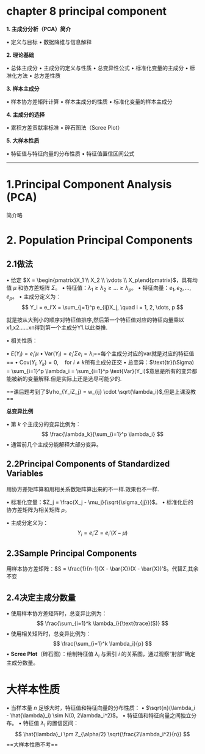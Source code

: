 
# chapter 8 principal component

**1. 主成分分析（PCA）简介**

• 定义与目标
• 数据降维与信息解释

**2. 理论基础**

• 总体主成分
• 主成分的定义与性质
• 总变异性公式
• 标准化变量的主成分
• 标准化方法
• 总方差性质

**3. 样本主成分**

• 样本协方差矩阵计算
• 样本主成分的性质
• 标准化变量的样本主成分

**4. 主成分的选择**

• 累积方差贡献率标准
• 碎石图法（Scree Plot）

**5. 大样本性质**

• 特征值与特征向量的分布性质
• 特征值置信区间公式

---

# **1.Principal Component Analysis (PCA)**

简介略

# **2. Population Principal Components**

## 2.1做法

• 给定 $X = \begin{pmatrix}X_1  \\ X_2  \\  \vdots  \\  X_p\end{pmatrix}$，具有均值 $\mu$ 和协方差矩阵 $\Sigma$。
• 特征值：$\lambda_1 \geq \lambda_2 \geq \dots \geq \lambda_p$。
• 特征向量：$e_1, e_2, \dots, e_p$。
• 主成分定义为：
$$ Y_i = e_i’X = \sum_{j=1}^p e_{ij}X_j, \quad i = 1, 2, \dots, p $$

就是按从大到小的顺序对特征值排序,然后第一个特征值对应的特征向量乘以x1,x2……xn得到第一个主成分Y1.以此类推.

• 相关性质：

• $E(Y_i) = e_i’\mu$
• $\text{Var}(Y_i) = e_i’\Sigma e_i = \lambda_i$==每个主成分对应的var就是对应的特征值==
• $\text{Cov}(Y_i, Y_k) = 0, \quad \text{for } i \neq k$所有主成分正交
• 总变异：$\text{tr}(\Sigma) = \sum_{i=1}^p \lambda_i = \sum_{i=1}^p \text{Var}(Y_i)$意思是所有的变异都能被新的变量解释.但是实际上还是选尽可能少的.

==课后题考到了$\rho_{Y_iZ_j} = w_{ij} \cdot \sqrt{\lambda_i}$,但是上课没教==



**总变异比例**

• 第 $k$ 个主成分的变异比例为：
$$ \frac{\lambda_k}{\sum_{i=1}^p \lambda_i} $$
• 通常前几个主成分能解释大部分变异。

## **2.2Principal Components of Standardized Variables**

用协方差矩阵算和用相关系数矩阵算出来的不一样.效果也不一样.

• 标准化变量：$Z_j = \frac{X_j - \mu_j}{\sqrt{\sigma_{jj}}}$。
• 标准化后的协方差矩阵为相关矩阵 $\rho$。

• 主成分定义为：
$$ Y_i = e_i’Z = e_i’(X - \mu) $$

## **2.3Sample Principal Components**

用样本协方差矩阵：$S = \frac{1}{n-1}(X - \bar{X})(X - \bar{X})’$。代替$\Sigma$,其余不变

## **2.4决定主成分数量**

• 使用样本协方差矩阵时，总变异比例为：
$$ \frac{\sum_{i=1}^k \lambda_i}{\text{trace}(S)} $$
• 使用相关矩阵时，总变异比例为：
$$ \frac{\sum_{i=1}^k \lambda_i}{p} $$
• **Scree Plot**（碎石图）：绘制特征值 $\lambda_i$ 与索引 $i$ 的关系图，通过观察“肘部”确定主成分数量。

# **大样本性质**

• 当样本量 $n$ 足够大时，特征值和特征向量的分布性质：
• $\sqrt{n}(\lambda_i - \hat{\lambda}_i) \sim N(0, 2\lambda_i^2)$。
• 特征值和特征向量之间独立分布。
• 特征值 $\lambda_i$ 的置信区间：
$$ \hat{\lambda}_i \pm Z_{\alpha/2} \sqrt{\frac{2\lambda_i^2}{n}} $$
==大样本性质不考==